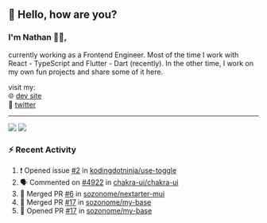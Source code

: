## 👋 Hello, how are you? 

### I'm Nathan 👨‍💻,

currently working as a Frontend Engineer. Most of the time I work with React - TypeScript and Flutter - Dart (recently). 
In the other time, I work on my own fun projects and share some of it here.

visit my:<br/>
🌐 [dev site](https://sznm.dev)<br/>
🦜 [twitter](https://twitter.com/sozonome)

---

![](https://komarev.com/ghpvc/?username=sozonome&color=grey)
![](https://hit.yhype.me/github/profile?user_id=17046154)

### :zap: Recent Activity

<!--START_SECTION:activity-->
1. ❗️ Opened issue [#2](https://github.com/kodingdotninja/use-toggle/issues/2) in [kodingdotninja/use-toggle](https://github.com/kodingdotninja/use-toggle)
2. 🗣 Commented on [#4922](https://github.com/chakra-ui/chakra-ui/issues/4922) in [chakra-ui/chakra-ui](https://github.com/chakra-ui/chakra-ui)
3. 🎉 Merged PR [#6](https://github.com/sozonome/nextarter-mui/pull/6) in [sozonome/nextarter-mui](https://github.com/sozonome/nextarter-mui)
4. 🎉 Merged PR [#17](https://github.com/sozonome/my-base/pull/17) in [sozonome/my-base](https://github.com/sozonome/my-base)
5. 💪 Opened PR [#17](https://github.com/sozonome/my-base/pull/17) in [sozonome/my-base](https://github.com/sozonome/my-base)
<!--END_SECTION:activity-->
